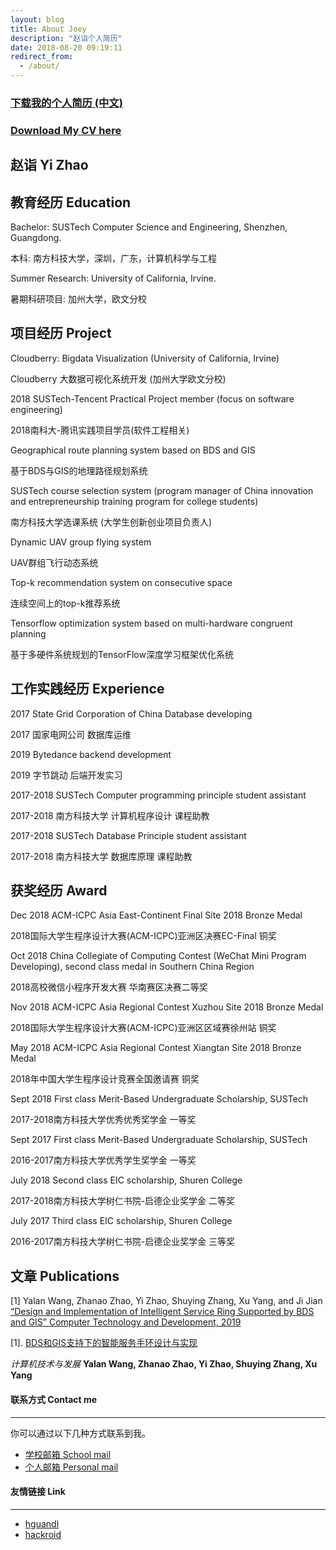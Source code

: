 ```yaml
---
layout: blog
title: About Joey
description: "赵诣个人简历"
date: 2018-08-20 09:19:11
redirect_from:
  - /about/
---
```

### [**<u>下载我的个人简历 (中文)</u>**](https://github.com/SustechJoy/SustechJoy.github.io/raw/master/%E8%B5%B5%E8%AF%A3%E4%B8%AD%E6%96%87%E7%AE%80%E5%8E%86.pdf)

### [**<u>Download My CV here</u>**](https://github.com/SustechJoy/SustechJoy.github.io/raw/master/Yi%20Zhao%20CV.pdf)

## 赵诣 Yi Zhao

## 教育经历 Education

Bachelor: SUSTech Computer Science and Engineering, Shenzhen, Guangdong.

本科: 南方科技大学，深圳，广东，计算机科学与工程

Summer Research: University of California, Irvine.

暑期科研项目: 加州大学，欧文分校

## 项目经历 Project

Cloudberry: Bigdata Visualization (University of California, Irvine)

Cloudberry 大数据可视化系统开发 (加州大学欧文分校)

2018 SUSTech-Tencent Practical Project member (focus on software engineering)

2018南科大-腾讯实践项目学员(软件工程相关)

Geographical route planning system based on BDS and GIS

基于BDS与GIS的地理路径规划系统

SUSTech course selection system (program manager of China innovation and entrepreneurship training program for college students)

南方科技大学选课系统 (大学生创新创业项目负责人)

Dynamic UAV group flying system

UAV群组飞行动态系统

Top-k recommendation system on consecutive space

连续空间上的top-k推荐系统

Tensorflow optimization system based on multi-hardware congruent planning

基于多硬件系统规划的TensorFlow深度学习框架优化系统

## 工作实践经历 Experience

2017 State Grid Corporation of China Database developing

2017 国家电网公司 数据库运维

2019 Bytedance backend development 

2019 字节跳动 后端开发实习

2017-2018 SUSTech Computer programming principle student assistant

2017-2018 南方科技大学 计算机程序设计 课程助教

2017-2018 SUSTech Database Principle student assistant

2017-2018 南方科技大学 数据库原理 课程助教

## 获奖经历 Award

Dec 2018 ACM-ICPC Asia East-Continent Final Site 2018 Bronze Medal

2018国际大学生程序设计大赛(ACM-ICPC)亚洲区决赛EC-Final     铜奖

Oct 2018 China Collegiate of Computing Contest (WeChat Mini Program Developing), second class
medal in Southern China Region

2018高校微信小程序开发大赛                                华南赛区决赛二等奖

Nov 2018 ACM-ICPC Asia Regional Contest Xuzhou Site 2018 Bronze Medal

2018国际大学生程序设计大赛(ACM-ICPC)亚洲区区域赛徐州站      铜奖

May 2018 ACM-ICPC Asia Regional Contest Xiangtan Site 2018 Bronze Medal

2018年中国大学生程序设计竞赛全国邀请赛                     铜奖

Sept 2018 First class Merit-Based Undergraduate Scholarship, SUSTech

2017-2018南方科技大学优秀优秀奖学金                       一等奖    

Sept 2017 First class Merit-Based Undergraduate Scholarship, SUSTech
 
2016-2017南方科技大学优秀学生奖学金                       一等奖

July 2018 Second class EIC scholarship, Shuren College

2017-2018南方科技大学树仁书院-启德企业奖学金               二等奖                          
 
July 2017 Third class EIC scholarship, Shuren College

2016-2017南方科技大学树仁书院-启德企业奖学金               三等奖

## 文章 Publications

[1] Yalan Wang, Zhanao Zhao, Yi Zhao, Shuying Zhang, Xu Yang, and Ji Jian
[“Design and Implementation of Intelligent Service Ring Supported by BDS and GIS” Computer
Technology and Development, 2019](http://kns.cnki.net/kcms/detail/61.1450.TP.20190422.1437.002.html)

[1]. [BDS和GIS支持下的智能服务手环设计与实现](http://kns.cnki.net/kcms/detail/61.1450.TP.20190422.1437.002.html)

*计算机技术与发展*  **Yalan Wang, Zhanao Zhao, Yi Zhao, Shuying Zhang, Xu Yang**


#### 联系方式 Contact me

------

你可以通过以下几种方式联系到我。

- [学校邮箱 School mail](mailto:11612917@mail.sustech.edu.cn)
- [个人邮箱 Personal mail](mailto:joy11612917@gmail.com)

#### 友情链接 Link
------
- [hguandl](https://hguandl.com)
- [hackroid](https://blog.hackroid.com)

